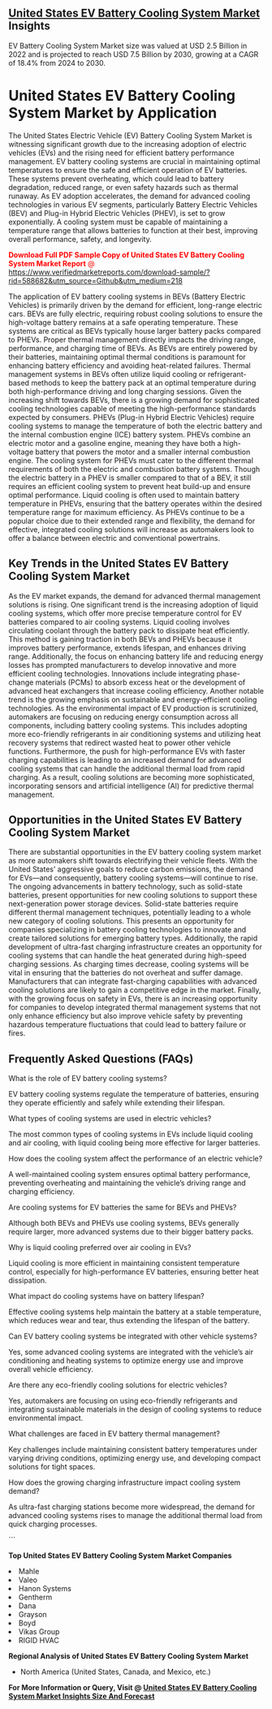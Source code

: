 <h2><a href="https://www.verifiedmarketreports.com/download-sample/?rid=588682&amp;utm_source=Github&amp;utm_medium=218" target="_blank">United States EV Battery Cooling System Market</a> Insights</h2><p>EV Battery Cooling System Market size was valued at USD 2.5 Billion in 2022 and is projected to reach USD 7.5 Billion by 2030, growing at a CAGR of 18.4% from 2024 to 2030.</p><p> <h1>United States EV Battery Cooling System Market by Application</h1> <p>The United States Electric Vehicle (EV) Battery Cooling System Market is witnessing significant growth due to the increasing adoption of electric vehicles (EVs) and the rising need for efficient battery performance management. EV battery cooling systems are crucial in maintaining optimal temperatures to ensure the safe and efficient operation of EV batteries. These systems prevent overheating, which could lead to battery degradation, reduced range, or even safety hazards such as thermal runaway. As EV adoption accelerates, the demand for advanced cooling technologies in various EV segments, particularly Battery Electric Vehicles (BEV) and Plug-in Hybrid Electric Vehicles (PHEV), is set to grow exponentially. A cooling system must be capable of maintaining a temperature range that allows batteries to function at their best, improving overall performance, safety, and longevity. <p><span class=""><span style="color: #ff0000;"><strong>Download Full PDF Sample Copy of United States EV Battery Cooling System Market Report</strong> @ </span><a href="https://www.verifiedmarketreports.com/download-sample/?rid=588682&amp;utm_source=Github&amp;utm_medium=218" target="_blank">https://www.verifiedmarketreports.com/download-sample/?rid=588682&amp;utm_source=Github&amp;utm_medium=218</a></span></p> The application of EV battery cooling systems in BEVs (Battery Electric Vehicles) is primarily driven by the demand for efficient, long-range electric cars. BEVs are fully electric, requiring robust cooling solutions to ensure the high-voltage battery remains at a safe operating temperature. These systems are critical as BEVs typically house larger battery packs compared to PHEVs. Proper thermal management directly impacts the driving range, performance, and charging time of BEVs. As BEVs are entirely powered by their batteries, maintaining optimal thermal conditions is paramount for enhancing battery efficiency and avoiding heat-related failures. Thermal management systems in BEVs often utilize liquid cooling or refrigerant-based methods to keep the battery pack at an optimal temperature during both high-performance driving and long charging sessions. Given the increasing shift towards BEVs, there is a growing demand for sophisticated cooling technologies capable of meeting the high-performance standards expected by consumers. PHEVs (Plug-in Hybrid Electric Vehicles) require cooling systems to manage the temperature of both the electric battery and the internal combustion engine (ICE) battery system. PHEVs combine an electric motor and a gasoline engine, meaning they have both a high-voltage battery that powers the motor and a smaller internal combustion engine. The cooling system for PHEVs must cater to the different thermal requirements of both the electric and combustion battery systems. Though the electric battery in a PHEV is smaller compared to that of a BEV, it still requires an efficient cooling system to prevent heat build-up and ensure optimal performance. Liquid cooling is often used to maintain battery temperature in PHEVs, ensuring that the battery operates within the desired temperature range for maximum efficiency. As PHEVs continue to be a popular choice due to their extended range and flexibility, the demand for effective, integrated cooling solutions will increase as automakers look to offer a balance between electric and conventional powertrains. <h2>Key Trends in the United States EV Battery Cooling System Market</h2> <p>As the EV market expands, the demand for advanced thermal management solutions is rising. One significant trend is the increasing adoption of liquid cooling systems, which offer more precise temperature control for EV batteries compared to air cooling systems. Liquid cooling involves circulating coolant through the battery pack to dissipate heat efficiently. This method is gaining traction in both BEVs and PHEVs because it improves battery performance, extends lifespan, and enhances driving range. Additionally, the focus on enhancing battery life and reducing energy losses has prompted manufacturers to develop innovative and more efficient cooling technologies. Innovations include integrating phase-change materials (PCMs) to absorb excess heat or the development of advanced heat exchangers that increase cooling efficiency. Another notable trend is the growing emphasis on sustainable and energy-efficient cooling technologies. As the environmental impact of EV production is scrutinized, automakers are focusing on reducing energy consumption across all components, including battery cooling systems. This includes adopting more eco-friendly refrigerants in air conditioning systems and utilizing heat recovery systems that redirect wasted heat to power other vehicle functions. Furthermore, the push for high-performance EVs with faster charging capabilities is leading to an increased demand for advanced cooling systems that can handle the additional thermal load from rapid charging. As a result, cooling solutions are becoming more sophisticated, incorporating sensors and artificial intelligence (AI) for predictive thermal management. <h2>Opportunities in the United States EV Battery Cooling System Market</h2> <p>There are substantial opportunities in the EV battery cooling system market as more automakers shift towards electrifying their vehicle fleets. With the United States’ aggressive goals to reduce carbon emissions, the demand for EVs—and consequently, battery cooling systems—will continue to rise. The ongoing advancements in battery technology, such as solid-state batteries, present opportunities for new cooling solutions to support these next-generation power storage devices. Solid-state batteries require different thermal management techniques, potentially leading to a whole new category of cooling solutions. This presents an opportunity for companies specializing in battery cooling technologies to innovate and create tailored solutions for emerging battery types. Additionally, the rapid development of ultra-fast charging infrastructure creates an opportunity for cooling systems that can handle the heat generated during high-speed charging sessions. As charging times decrease, cooling systems will be vital in ensuring that the batteries do not overheat and suffer damage. Manufacturers that can integrate fast-charging capabilities with advanced cooling solutions are likely to gain a competitive edge in the market. Finally, with the growing focus on safety in EVs, there is an increasing opportunity for companies to develop integrated thermal management systems that not only enhance efficiency but also improve vehicle safety by preventing hazardous temperature fluctuations that could lead to battery failure or fires. <h2>Frequently Asked Questions (FAQs)</h2> <p>What is the role of EV battery cooling systems?</p> <p>EV battery cooling systems regulate the temperature of batteries, ensuring they operate efficiently and safely while extending their lifespan.</p> <p>What types of cooling systems are used in electric vehicles?</p> <p>The most common types of cooling systems in EVs include liquid cooling and air cooling, with liquid cooling being more effective for larger batteries.</p> <p>How does the cooling system affect the performance of an electric vehicle?</p> <p>A well-maintained cooling system ensures optimal battery performance, preventing overheating and maintaining the vehicle’s driving range and charging efficiency.</p> <p>Are cooling systems for EV batteries the same for BEVs and PHEVs?</p> <p>Although both BEVs and PHEVs use cooling systems, BEVs generally require larger, more advanced systems due to their bigger battery packs.</p> <p>Why is liquid cooling preferred over air cooling in EVs?</p> <p>Liquid cooling is more efficient in maintaining consistent temperature control, especially for high-performance EV batteries, ensuring better heat dissipation.</p> <p>What impact do cooling systems have on battery lifespan?</p> <p>Effective cooling systems help maintain the battery at a stable temperature, which reduces wear and tear, thus extending the lifespan of the battery.</p> <p>Can EV battery cooling systems be integrated with other vehicle systems?</p> <p>Yes, some advanced cooling systems are integrated with the vehicle’s air conditioning and heating systems to optimize energy use and improve overall vehicle efficiency.</p> <p>Are there any eco-friendly cooling solutions for electric vehicles?</p> <p>Yes, automakers are focusing on using eco-friendly refrigerants and integrating sustainable materials in the design of cooling systems to reduce environmental impact.</p> <p>What challenges are faced in EV battery thermal management?</p> <p>Key challenges include maintaining consistent battery temperatures under varying driving conditions, optimizing energy use, and developing compact solutions for tight spaces.</p> <p>How does the growing charging infrastructure impact cooling system demand?</p> <p>As ultra-fast charging stations become more widespread, the demand for advanced cooling systems rises to manage the additional thermal load from quick charging processes.</p> ```</p><p><strong>Top United States EV Battery Cooling System Market Companies</strong></p><div data-test-id=""><p><li>Mahle</li><li> Valeo</li><li> Hanon Systems</li><li> Gentherm</li><li> Dana</li><li> Grayson</li><li> Boyd</li><li> Vikas Group</li><li> RIGID HVAC</li></p><div><strong>Regional Analysis of&nbsp;United States EV Battery Cooling System Market</strong></div><ul><li dir="ltr"><p dir="ltr">North America&nbsp;(United States, Canada, and Mexico, etc.)</p></li></ul><p><strong>For More Information or Query, Visit @&nbsp;</strong><strong><a href="https://www.verifiedmarketreports.com/product/ev-battery-cooling-system-market/?utm_source=Github&amp;utm_medium=218" target="_blank">United States EV Battery Cooling System Market Insights Size And Forecast</a></strong></p></div>
